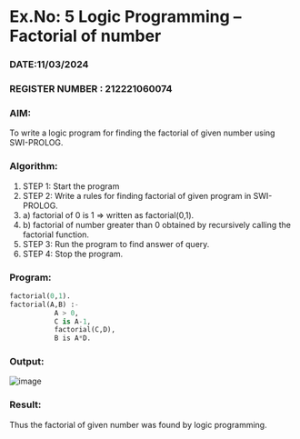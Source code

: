 # Ex.No: 5   Logic Programming – Factorial of number   
### DATE:11/03/2024                                                                            
### REGISTER NUMBER : 212221060074
### AIM: 
To  write  a logic program for finding the factorial of given number using SWI-PROLOG. 
### Algorithm:
1. STEP 1: Start the program
2. STEP 2:  Write a rules for finding factorial of given program in SWI-PROLOG.
3.   a)	factorial of 0 is 1 => written as factorial(0,1).
4.   b)	factorial of number greater than 0 obtained by recursively calling the factorial    function.
5. STEP 3: Run the program  to find answer of  query.
6. STEP 4: Stop the program.

### Program:
```.py
factorial(0,1).
factorial(A,B) :-  
           A > 0, 
           C is A-1,
           factorial(C,D),
           B is A*D.
```

### Output:
![image](https://github.com/GuruSelvam2003/AI_Lab_2023-24/assets/159774358/c74c325b-f48e-4629-918b-a83d60483611)



### Result:
Thus the factorial of given number was found by logic programming. 

